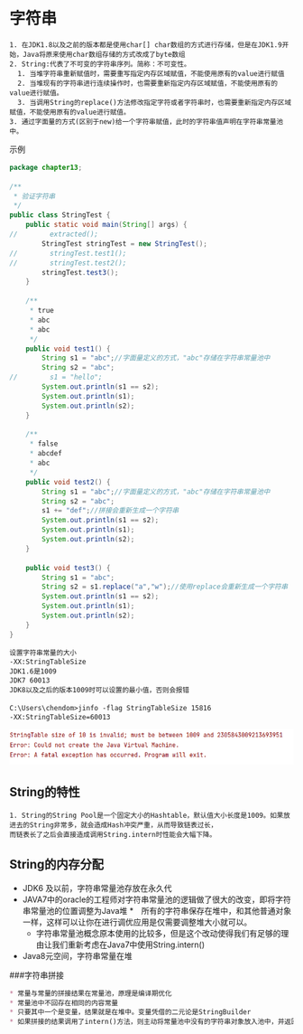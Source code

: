 # 字符串
```shell
1. 在JDK1.8以及之前的版本都是使用char[] char数组的方式进行存储，但是在JDK1.9开始，Java将原来使用char数组存储的方式改成了byte数组
2. String:代表了不可变的字符串序列。简称：不可变性。
  1. 当堆字符串重新赋值时，需要重写指定内存区域赋值，不能使用原有的value进行赋值
  2. 当堆现有的字符串进行连续操作时，也需要重新指定内存区域赋值，不能使用原有的value进行赋值。
  3. 当调用String的replace()方法修改指定字符或者字符串时，也需要重新指定内存区域赋值，不能使用原有的value进行赋值。
3. 通过字面量的方式(区别于new)给一个字符串赋值，此时的字符串值声明在字符串常量池中。  

```
示例
```java
package chapter13;

/**
 * 验证字符串
 */
public class StringTest {
    public static void main(String[] args) {
//        extracted();
        StringTest stringTest = new StringTest();
//        stringTest.test1();
//        stringTest.test2();
        stringTest.test3();
    }

    /**
     * true
     * abc
     * abc
     */
    public void test1() {
        String s1 = "abc";//字面量定义的方式，"abc"存储在字符串常量池中
        String s2 = "abc";
//        s1 = "hello";
        System.out.println(s1 == s2);
        System.out.println(s1);
        System.out.println(s2);
    }

    /**
     * false
     * abcdef
     * abc
     */
    public void test2() {
        String s1 = "abc";//字面量定义的方式，"abc"存储在字符串常量池中
        String s2 = "abc";
        s1 += "def";//拼接会重新生成一个字符串
        System.out.println(s1 == s2);
        System.out.println(s1);
        System.out.println(s2);
    }

    public void test3() {
        String s1 = "abc";
        String s2 = s1.replace("a","w");//使用replace会重新生成一个字符串
        System.out.println(s1 == s2);
        System.out.println(s1);
        System.out.println(s2);
    }
}

```



```shell
设置字符串常量的大小
-XX:StringTableSize
JDK1.6是1009
JDK7 60013
JDK8以及之后的版本1009时可以设置的最小值，否则会报错

C:\Users\chendom>jinfo -flag StringTableSize 15816
-XX:StringTableSize=60013

```
![JDK8字符串表的最小默认值](./files/JDK8的字符串的表的最小值默认是1009否则报错.PNG)


## String的特性
```shell
1. String的String Pool是一个固定大小的Hashtable，默认值大小长度是1009。如果放进去的String非常多，就会造成Hash冲突严重，从而导致链表过长，
而链表长了之后会直接造成调用String.intern时性能会大幅下降。

```


## String的内存分配
* JDK6 及以前，字符串常量池存放在永久代
* JAVA7中的oracle的工程师对字符串常量池的逻辑做了很大的改变，即将字符串常量池的位置调整为Java堆
    *　所有的字符串保存在堆中，和其他普通对象一样，这样可以让你在进行调优应用是仅需要调整堆大小就可以。
    * 字符串常量池概念原本使用的比较多，但是这个改动使得我们有足够的理由让我们重新考虑在Java7中使用String.intern()
* Java8元空间，字符串常量在堆

###字符串拼接
```markdown
* 常量与常量的拼接结果在常量池，原理是编译期优化
* 常量池中不回存在相同的内容常量
* 只要其中一个是变量，结果就是在堆中。变量凭借的二元论是StringBuilder
* 如果拼接的结果调用了intern()方法，则主动将常量池中没有的字符串对象放入池中，并返回对象的地址
```
































